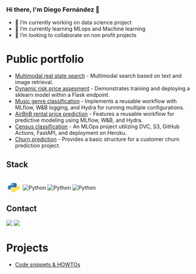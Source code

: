 ### Hi there, I'm Diego Fernández 👋

<!--
**diefergil/diefergil** is a ✨ _special_ ✨ repository because its `README.md` (this file) appears on your GitHub profile.


- 🔭 I’m currently working on data science projects
- 🌱 I’m currently learning MLops and Machine learning
- 👯 I’m looking to collaborate on non profit projects
- 💬 Ask me about ...
- 📫 How to reach me: ...
- 😄 Pronouns: ...
- ⚡ Fun fact: ...
-->
- 🔭 I’m currently working on data science project
- 🌱 I’m currently learning MLops and Machine learning
- 👯 I’m looking to collaborate on non profit projects

# Public portfolio

* [Multimodal real state search](https://github.com/diefergil/homematch) - Multimodal search based on text and image retrieval.
* [Dynamic risk price assesment](https://github.com/diefergil/dynamic-risk-assessment-system) - Demonstrates training and deploying a sklearn model within a Flask endpoint.
* [Music genre classification](https://github.com/diefergil/genre_classification) - Implements a reusable workflow with MLflow, W&B logging, and Hydra for running multiple configurations.
* [AirBnB rental price prediction](https://github.com/diefergil/airbnb-rental-price-prediction) - Features a reusable workflow for predictive modeling using MLflow, W&B, and Hydra.
* [Census classification](https://github.com/diefergil/census_classification) - An MLOps project utilizing DVC, S3, GitHub Actions, FastAPI, and deployment on Heroku.
* [Churn prediction](https://github.com/diefergil/customer_churn) - Provides a basic structure for a customer churn prediction project.
  

## Stack

<div style="display: inline_block"><br>
  <img align="center" alt="Python" height="30" width="40" src="https://raw.githubusercontent.com/devicons/devicon/master/icons/python/python-original.svg">
  <img align="center" alt="Python" height="30" width="40" src="https://cdn.jsdelivr.net/gh/devicons/devicon/icons/mysql/mysql-original.svg">
  <img align="center" alt="Python" height="30" width="40" src="https://cdn.jsdelivr.net/gh/devicons/devicon/icons/bash/bash-original.svg">
  <img align="center" alt="Python" height="30" width="40" src="https://cdn.jsdelivr.net/gh/devicons/devicon/icons/git/git-original.svg">
</div>

## Contact

<div> 
  <a href="https://www.linkedin.com/in/diegofernandezgil/" target="_blank"><img src="https://img.shields.io/badge/LinkedIn-0077B5?style=for-the-badge&logo=linkedin&logoColor=white" target="_blank"></a>
  <a href = "mailto:diegofndzg@gmail.com"><img src="https://img.shields.io/badge/-Gmail-%23333?style=for-the-badge&logo=gmail&logoColor=white" target="_blank"></a>
</div>

# Projects

* [Code snippets & HOWTOs](https://diefergil.github.io/personal-notes/)
